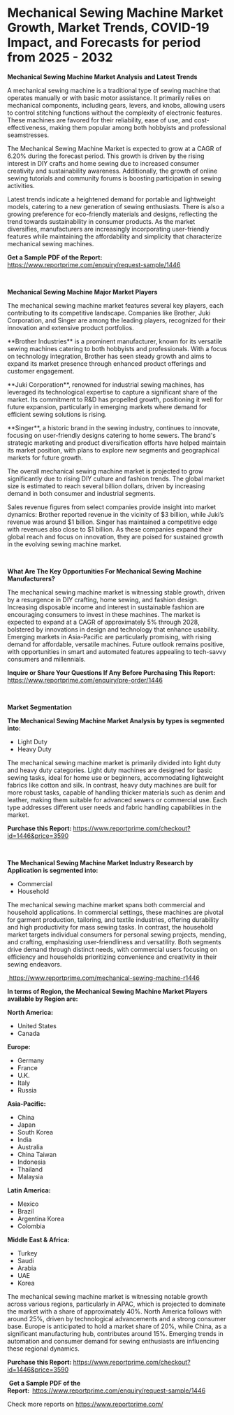 <p><h1>Mechanical Sewing Machine Market Growth, Market Trends, COVID-19 Impact, and Forecasts for period from 2025 - 2032</h1></p><p><strong>Mechanical Sewing Machine Market Analysis and Latest Trends</strong></p>
<p><p>A mechanical sewing machine is a traditional type of sewing machine that operates manually or with basic motor assistance. It primarily relies on mechanical components, including gears, levers, and knobs, allowing users to control stitching functions without the complexity of electronic features. These machines are favored for their reliability, ease of use, and cost-effectiveness, making them popular among both hobbyists and professional seamstresses.</p><p>The Mechanical Sewing Machine Market is expected to grow at a CAGR of 6.20% during the forecast period. This growth is driven by the rising interest in DIY crafts and home sewing due to increased consumer creativity and sustainability awareness. Additionally, the growth of online sewing tutorials and community forums is boosting participation in sewing activities. </p><p>Latest trends indicate a heightened demand for portable and lightweight models, catering to a new generation of sewing enthusiasts. There is also a growing preference for eco-friendly materials and designs, reflecting the trend towards sustainability in consumer products. As the market diversifies, manufacturers are increasingly incorporating user-friendly features while maintaining the affordability and simplicity that characterize mechanical sewing machines.</p></p>
<p><strong>Get a Sample PDF of the Report:&nbsp;</strong> <a href="https://www.reportprime.com/enquiry/request-sample/1446?utm_campaign=3498&utm_medium=2&utm_source=Github&utm_content=ia&utm_term=18032025&utm_id=mechanical-sewing-machine">https://www.reportprime.com/enquiry/request-sample/1446</a></p>
<p>&nbsp;</p>
<p><strong>Mechanical Sewing Machine Major Market Players</strong></p>
<p><p>The mechanical sewing machine market features several key players, each contributing to its competitive landscape. Companies like Brother, Juki Corporation, and Singer are among the leading players, recognized for their innovation and extensive product portfolios.</p><p>**Brother Industries** is a prominent manufacturer, known for its versatile sewing machines catering to both hobbyists and professionals. With a focus on technology integration, Brother has seen steady growth and aims to expand its market presence through enhanced product offerings and customer engagement.</p><p>**Juki Corporation**, renowned for industrial sewing machines, has leveraged its technological expertise to capture a significant share of the market. Its commitment to R&D has propelled growth, positioning it well for future expansion, particularly in emerging markets where demand for efficient sewing solutions is rising.</p><p>**Singer**, a historic brand in the sewing industry, continues to innovate, focusing on user-friendly designs catering to home sewers. The brand's strategic marketing and product diversification efforts have helped maintain its market position, with plans to explore new segments and geographical markets for future growth.</p><p>The overall mechanical sewing machine market is projected to grow significantly due to rising DIY culture and fashion trends. The global market size is estimated to reach several billion dollars, driven by increasing demand in both consumer and industrial segments.</p><p>Sales revenue figures from select companies provide insight into market dynamics: Brother reported revenue in the vicinity of $3 billion, while Juki’s revenue was around $1 billion. Singer has maintained a competitive edge with revenues also close to $1 billion. As these companies expand their global reach and focus on innovation, they are poised for sustained growth in the evolving sewing machine market.</p></p>
<p>&nbsp;</p>
<p><strong>What Are The Key Opportunities For Mechanical Sewing Machine Manufacturers?</strong></p>
<p><p>The mechanical sewing machine market is witnessing stable growth, driven by a resurgence in DIY crafting, home sewing, and fashion design. Increasing disposable income and interest in sustainable fashion are encouraging consumers to invest in these machines. The market is expected to expand at a CAGR of approximately 5% through 2028, bolstered by innovations in design and technology that enhance usability. Emerging markets in Asia-Pacific are particularly promising, with rising demand for affordable, versatile machines. Future outlook remains positive, with opportunities in smart and automated features appealing to tech-savvy consumers and millennials.</p></p>
<p><strong>Inquire or Share Your Questions If Any Before Purchasing This Report:</strong> <a href="https://www.reportprime.com/enquiry/pre-order/1446?utm_campaign=3498&utm_medium=2&utm_source=Github&utm_content=ia&utm_term=18032025&utm_id=mechanical-sewing-machine">https://www.reportprime.com/enquiry/pre-order/1446</a></p>
<p>&nbsp;</p>
<p><strong>Market Segmentation</strong></p>
<p><strong>The Mechanical Sewing Machine Market Analysis by types is segmented into:</strong></p>
<p><ul><li>Light Duty</li><li>Heavy Duty</li></ul></p>
<p><p>The mechanical sewing machine market is primarily divided into light duty and heavy duty categories. Light duty machines are designed for basic sewing tasks, ideal for home use or beginners, accommodating lightweight fabrics like cotton and silk. In contrast, heavy duty machines are built for more robust tasks, capable of handling thicker materials such as denim and leather, making them suitable for advanced sewers or commercial use. Each type addresses different user needs and fabric handling capabilities in the market.</p></p>
<p><strong>Purchase this Report:&nbsp;</strong><a href="https://www.reportprime.com/checkout?id=1446&price=3590&utm_campaign=3498&utm_medium=2&utm_source=Github&utm_content=ia&utm_term=18032025&utm_id=mechanical-sewing-machine">https://www.reportprime.com/checkout?id=1446&price=3590</a></p>
<p>&nbsp;</p>
<p><strong>The Mechanical Sewing Machine Market Industry Research by Application is segmented into:</strong></p>
<p><ul><li>Commercial</li><li>Household</li></ul></p>
<p><p>The mechanical sewing machine market spans both commercial and household applications. In commercial settings, these machines are pivotal for garment production, tailoring, and textile industries, offering durability and high productivity for mass sewing tasks. In contrast, the household market targets individual consumers for personal sewing projects, mending, and crafting, emphasizing user-friendliness and versatility. Both segments drive demand through distinct needs, with commercial users focusing on efficiency and households prioritizing convenience and creativity in their sewing endeavors.</p></p>
<p><a href="https://www.reportprime.com/mechanical-sewing-machine-r1446?utm_campaign=3498&utm_medium=2&utm_source=Github&utm_content=ia&utm_term=18032025&utm_id=mechanical-sewing-machine">&nbsp;https://www.reportprime.com/mechanical-sewing-machine-r1446</a></p>
<p><strong>In terms of Region, the Mechanical Sewing Machine Market Players available by Region are:</strong></p>
<p>
    <p> <strong> North America: </strong>
        <ul>
            <li>United States</li>
            <li>Canada</li>
        </ul>
        </p> 
    <p> <strong> Europe: </strong>
        <ul>
            <li>Germany</li>
            <li>France</li>
            <li>U.K.</li>
            <li>Italy</li>
            <li>Russia</li>
        </ul>
        </p> 
    <p> <strong> Asia-Pacific: </strong>
        <ul>
            <li>China</li>
            <li>Japan</li>
            <li>South Korea</li>
            <li>India</li>
            <li>Australia</li>
            <li>China Taiwan</li>
            <li>Indonesia</li>
            <li>Thailand</li>
            <li>Malaysia</li>
        </ul>
        </p> 
    <p> <strong> Latin America: </strong>
        <ul>
            <li>Mexico</li>
            <li>Brazil</li>
            <li>Argentina Korea</li>
            <li>Colombia</li>
        </ul>
        </p> 
    <p> <strong> Middle East & Africa: </strong>
        <ul>
            <li>Turkey</li>
            <li>Saudi</li>
            <li>Arabia</li>
            <li>UAE</li>
            <li>Korea</li>
        </ul>
    </p>
    </p>
<p><p>The mechanical sewing machine market is witnessing notable growth across various regions, particularly in APAC, which is projected to dominate the market with a share of approximately 40%. North America follows with around 25%, driven by technological advancements and a strong consumer base. Europe is anticipated to hold a market share of 20%, while China, as a significant manufacturing hub, contributes around 15%. Emerging trends in automation and consumer demand for sewing enthusiasts are influencing these regional dynamics.</p></p>
<p><strong>Purchase this Report: </strong><a href="https://www.reportprime.com/checkout?id=1446&price=3590&utm_campaign=3498&utm_medium=2&utm_source=Github&utm_content=ia&utm_term=18032025&utm_id=mechanical-sewing-machine">https://www.reportprime.com/checkout?id=1446&price=3590</a></p>
<p>&nbsp;<strong>Get a Sample PDF of the Report:&nbsp;&nbsp;</strong><a href="https://www.reportprime.com/enquiry/request-sample/1446?utm_campaign=3498&utm_medium=2&utm_source=Github&utm_content=ia&utm_term=18032025&utm_id=mechanical-sewing-machine">https://www.reportprime.com/enquiry/request-sample/1446</a></p>
<p><strong></strong></p>
<p>Check more reports on <a href="https://www.reportprime.com/?utm_campaign=3498&utm_medium=2&utm_source=Github&utm_content=ia&utm_term=18032025&utm_id=mechanical-sewing-machine">https://www.reportprime.com/</a></p>